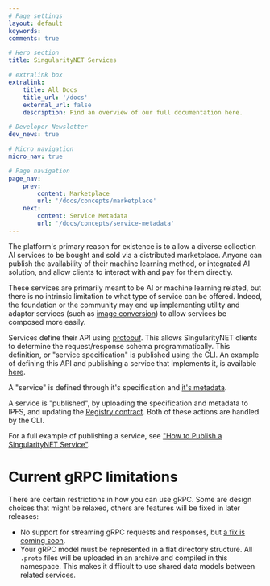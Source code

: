 ```yaml
---
# Page settings
layout: default
keywords:
comments: true

# Hero section
title: SingularityNET Services

# extralink box
extralink:
    title: All Docs
    title_url: '/docs'
    external_url: false
    description: Find an overview of our full documentation here.

# Developer Newsletter
dev_news: true

# Micro navigation
micro_nav: true

# Page navigation
page_nav:
    prev:
        content: Marketplace
        url: '/docs/concepts/marketplace'
    next:
        content: Service Metadata
        url: '/docs/concepts/service-metadata'
---
```


The platform's primary reason for existence is to allow a diverse collection AI services to be bought and sold via a distributed marketplace.
Anyone can publish the availability of their machine learning method, or integrated AI solution, and allow clients to interact with and pay for them
directly.

These services are primarily meant to be AI or machine learning related, but there is no intrinsic limitation to what type of service can be offered.
Indeed, the foundation or the community may end up implementing utility and adaptor services (such as [image conversion](https://github.com/singnet/face-services/issues/7)) to allow
services be composed more easily.

Services define their API using [protobuf](https://developers.google.com/protocol-buffers/docs/reference/proto3-spec#service_definition). This allows SingularityNET clients to determine the request/response schema programmatically. This definition, or "service specification" is published using the CLI. An example of defining this API and publishing a service that implements it, is available [here](/tutorials/publish/).

A "service" is defined through it's specification and [it's metadata](/docs/concepts/service-metadata).

A service is "published", by uploading the specification and metadata to IPFS, and updating the [Registry contract](/docs/concepts/registry). Both of these actions are handled by the CLI.

For a full example of publishing a service, see ["How to Publish a SingularityNET Service"](/tutorials/publish).

# Current gRPC limitations

There are certain restrictions in how you can use gRPC. Some are design choices that might be relaxed, others are features will be fixed in later releases:

- No support for streaming gRPC requests and responses, but [a fix is coming soon](https://github.com/singnet/snet-daemon/issues/195).
- Your gRPC model must be represented in a flat directory structure. All `.proto` files will be uploaded in an archive and compiled in this namespace. This makes
  it difficult to use shared data models between related services.
